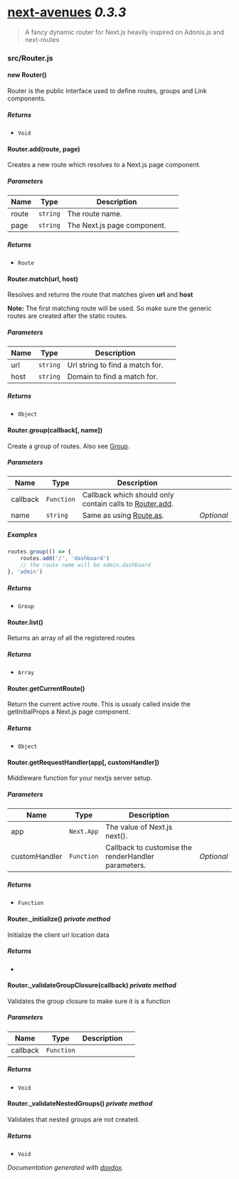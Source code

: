 # [next-avenues](https://github.com/samueljoos/next-avenues) *0.3.3*

> A fancy dynamic router for Next.js heavily inspired on Adonis.js and next-routes


### src/Router.js


#### new Router() 

Router is the public interface used to define
routes, groups and Link components.






##### Returns


- `Void`



#### Router.add(route, page) 

Creates a new route which resolves to a Next.js page component.




##### Parameters

| Name | Type | Description |  |
| ---- | ---- | ----------- | -------- |
| route | `string`  | The route name. | &nbsp; |
| page | `string`  | The Next.js page component. | &nbsp; |




##### Returns


- `Route`  



#### Router.match(url, host) 

Resolves and returns the route that matches given **url** and **host**

**Note:** The first matching route will be used. So make
sure the generic routes are created after the
static routes.




##### Parameters

| Name | Type | Description |  |
| ---- | ---- | ----------- | -------- |
| url | `string`  | Url string to find a match for. | &nbsp; |
| host | `string`  | Domain to find a match for. | &nbsp; |




##### Returns


- `Object`  



#### Router.group(callback[, name]) 

Create a group of routes.
Also see [Group](https://github.com/samueljoos/next-avenues/blob/master/docs/group.md).




##### Parameters

| Name | Type | Description |  |
| ---- | ---- | ----------- | -------- |
| callback | `Function`  | Callback which should only contain calls to [Router.add](https://github.com/samueljoos/next-avenues/blob/master/docs/router.md#routeraddroute-page). | &nbsp; |
| name | `string`  | Same as using [Route.as](https://github.com/samueljoos/next-avenues/blob/master/docs/group.md#asname). | *Optional* |




##### Examples

```javascript
routes.group(() => {
    routes.add('/', 'dashboard')
    // the route name will be admin.dashboard
}, 'admin')
```


##### Returns


- `Group`  



#### Router.list() 

Returns an array of all the registered routes






##### Returns


- `Array`  



#### Router.getCurrentRoute() 

Return the current active route.
This is usualy called inside the getInitialProps a Next.js page component.






##### Returns


- `Object`  



#### Router.getRequestHandler(app[, customHandler]) 

Middleware function for your nextjs server setup.




##### Parameters

| Name | Type | Description |  |
| ---- | ---- | ----------- | -------- |
| app | `Next.App`  | The value of Next.js next(). | &nbsp; |
| customHandler | `Function`  | Callback to customise the renderHandler parameters. | *Optional* |




##### Returns


- `Function`  



#### Router._initialize()  *private method*

Initialize the client url location data






##### Returns


-  



#### Router._validateGroupClosure(callback)  *private method*

Validates the group closure to make sure
it is a function




##### Parameters

| Name | Type | Description |  |
| ---- | ---- | ----------- | -------- |
| callback | `Function`  |  | &nbsp; |




##### Returns


- `Void`



#### Router._validateNestedGroups()  *private method*

Validates that nested groups are not created.






##### Returns


- `Void`




*Documentation generated with [doxdox](https://github.com/neogeek/doxdox).*

